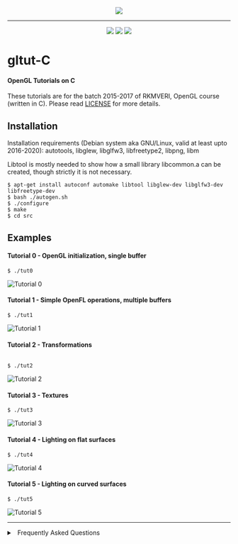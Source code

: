 <p align="center">
    <img src="https://raw.githubusercontent.com/wiki/sarvottamananda/gltut-c/img/gltut.png" \>
</p>

***
<p align="center">
    <img src="https://img.shields.io/badge/PRs-welcome-brightgreen.svg?style=flat">
     <img src="https://img.shields.io/badge/first--timers--only-friendly-blue.svg">
     <img src="https://travis-ci.org/freeCodeCamp/how-to-contribute-to-open-source.svg?branch=master">
</p>




# gltut-C 
#### OpenGL Tutorials on C

These tutorials are for the batch 2015-2017 of RKMVERI, OpenGL course (written in C). Please read [LICENSE](LICENSE) for more details.


## Installation

Installation requirements (Debian system aka GNU/Linux, valid at least upto 2016-2020): 
autotools, libglew, libglfw3, libfreetype2, libpng, libm

Libtool is mostly needed to show how a small library libcommon.a can be created, though strictly 
it is not necessary.


```
$ apt-get install autoconf automake libtool libglew-dev libglfw3-dev libfreetype-dev
$ bash ./autogen.sh
$ ./configure
$ make
$ cd src
```


## Examples

#### Tutorial 0 - OpenGL initialization, single buffer

```
$ ./tut0
```

![Tutorial 0](https://raw.githubusercontent.com/wiki/sarvottamananda/gltut-c/img/tut0.png)



#### Tutorial 1 - Simple OpenFL operations, multiple buffers

```
$ ./tut1
```

![Tutorial 1](https://raw.githubusercontent.com/wiki/sarvottamananda/gltut-c/img/tut1.png)


#### Tutorial 2 - Transformations

```

$ ./tut2
```

![Tutorial 2](https://raw.githubusercontent.com/wiki/sarvottamananda/gltut-c/img/tut2.png)


#### Tutorial 3 - Textures

```
$ ./tut3
```

![Tutorial 3](https://raw.githubusercontent.com/wiki/sarvottamananda/gltut-c/img/tut3.png)


#### Tutorial 4 - Lighting on flat surfaces

```
$ ./tut4
```

![Tutorial 4](https://raw.githubusercontent.com/wiki/sarvottamananda/gltut-c/img/tut4.png)

#### Tutorial 5 - Lighting on curved surfaces

```
$ ./tut5
```
![Tutorial 5](https://raw.githubusercontent.com/wiki/sarvottamananda/gltut-c/img/tut5.png)

***

<details>
<summary>
<a class="btnfire small stroke"><em class="fas fa-chevron-circle-down"></em>&nbsp;&nbsp;Frequently Asked Questions</a>    
</summary>

<ul>
<li>

[ChangeLog](ChangeLog.md)
</li>
<li>

[CODE_OF_CONDUCT](CODE_OF_CONDUCT.md)
</li>
<li>

[COPYING](COPYING)
</li>
<li>

[LICENSE](LICENSE)
</li>



</ul>
</details>




